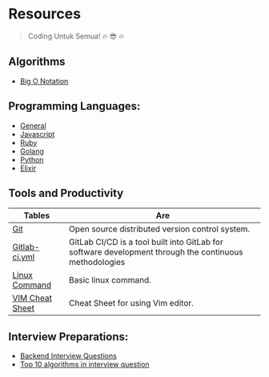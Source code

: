 # Resources

>  Coding Untuk Semua! :fire: :sunglasses: :fire:

## Algorithms
* [Big O Notation](https://github.com/ervinismu/everyone-write-code/blob/master/Algorithms/bigoNotation.md)

## Programming Languages:
*  [General](https://github.com/ervinismu/everyone-write-code/blob/master/general.md)
*  [Javascript](https://github.com/ervinismu/everyone-write-code/blob/master/javascript.md)
*  [Ruby](https://github.com/ervinismu/everyone-write-code/blob/master/ruby.md)
*  [Golang](https://github.com/ervinismu/everyone-write-code/blob/master/golang.md)
*  [Python](https://github.com/ervinismu/everyone-write-code/blob/master/python.md)
*  [Elixir](https://github.com/ervinismu/everyone-write-code/blob/master/elixir.md)

## Tools and Productivity

| Tables        | Are           |
| ------------- |---------------|
| [Git](https://git-scm.com/)                                                           | Open source distributed version control system. | $1600 |
| [Gitlab-ci.yml](https://docs.gitlab.com/ee/ci/)                                       | GitLab CI/CD is a tool built into GitLab for software development through the continuous methodologies      |
| [Linux Command](https://maker.pro/linux/tutorial/basic-linux-commands-for-beginners)  | Basic linux command.      |
| [VIM Cheat Sheet](https://gist.github.com/ervinismu/dc438d3668dbacb04ab36c65c4fb5570) | Cheat Sheet for using Vim editor. |

## Interview Preparations:
*  [Backend Interview Questions](https://github.com/arialdomartini/Back-End-Developer-Interview-Questions)
*  [Top 10 algorithms in interview question](https://www.geeksforgeeks.org/top-10-algorithms-in-interview-questions/)
